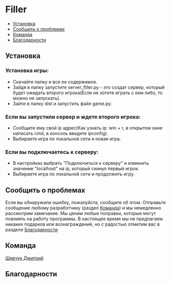 # Filler
- [Установка](#Install)
- [Сообщить о проблемах](#Problem)
- [Команда](#Team)
- [Благодарности](#Thanks)

## <a name="Install"></a> Установка

### Установка игры:
- Скачайте папку и все ее содержимое.
- Зайдя в папку запустите server_filler.py - это создат сервер, который будет ожидать второго игрока(Если не хотите играть с кем либо, то можно не запускать).
- Зайти в папку dist и запустить файл game.py.
### Если вы запустили сервер и ждете второго игрока:
- Сообщите ему свой ip адрес(Как узнать ip: win + r, в открытом окне написать cmd, в консоль введите ipconfig).
- Выбираете игра по локальной сети и новая игра.
### Если вы подключаетесь к серверу:
- В настройках выбрать "Подключиться к серверу" и изменить значение "localhost" на ip, который скинул первый игрок.
- Выбираете игра по локальной сети и продолжить игру.

## <a name="Problem"></a> Сообщить о проблемах

Если вы обнаружили ошибку, пожалуйста, сообщите об этом. Отправьте сообщение любому разработчику (раздел [Команда](#Team)) и мы немедленно рассмотрим замечание. Мы ценим любые поправки, которые могут повлиять на работу программы. В настоящее время мы не предлагаем никаких подарков или вознаграждений, но с радостью отметим вас в разделе [Благодарности](#Thanks)

## <a name="Team"></a> Команда

[Шевчук Дмитрий](https://t.me/deltams4)

## <a name="Thanks"></a> Благодарности
